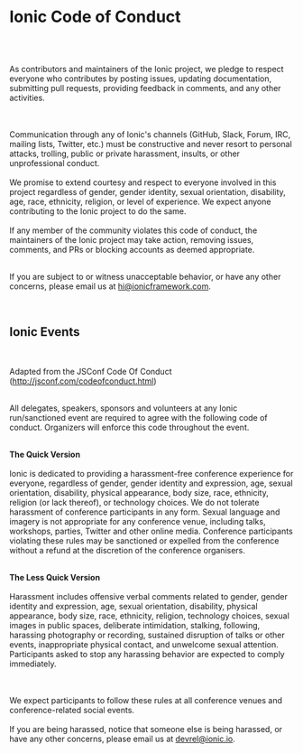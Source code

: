 <br/>
<br/>

# Ionic Code of Conduct

<br/>
<br/>

As contributors and maintainers of the Ionic project, we pledge to respect everyone who contributes by posting issues, updating documentation, submitting pull requests, providing feedback in comments, and any other activities.

<br/>
<br/>
Communication through any of Ionic's channels (GitHub, Slack, Forum, IRC, mailing lists, Twitter, etc.) must be constructive and never resort to personal attacks, trolling, public or private harassment, insults, or other unprofessional conduct.

<br/>
<br/>
We promise to extend courtesy and respect to everyone involved in this project regardless of gender, gender identity, sexual orientation, disability, age, race, ethnicity, religion, or level of experience. We expect anyone contributing to the Ionic project to do the same.

<br/>
<br/>
If any member of the community violates this code of conduct, the maintainers of the Ionic project may take action, removing issues, comments, and PRs or blocking accounts as deemed appropriate.

<br/>
<br/>

If you are subject to or witness unacceptable behavior, or have any other concerns, please email us at [hi@ionicframework.com](mailto:hi@ionicframework.com).

&nbsp;

## Ionic Events

&nbsp;

Adapted from the JSConf Code Of Conduct (http://jsconf.com/codeofconduct.html)
<br/>
<br/>

All delegates, speakers, sponsors and volunteers at any Ionic run/sanctioned event are required to agree with the following code of conduct. Organizers will enforce this code throughout the event.
<br/>
<br/>

**The Quick Version**
<br/>
<br/>
Ionic is dedicated to providing a harassment-free conference experience for everyone, regardless of gender, gender identity and expression, age, sexual orientation, disability, physical appearance, body size, race, ethnicity, religion (or lack thereof), or technology choices. We do not tolerate harassment of conference participants in any form. Sexual language and imagery is not appropriate for any conference venue, including talks, workshops, parties, Twitter and other online media. Conference participants violating these rules may be sanctioned or expelled from the conference without a refund at the discretion of the conference organisers.
<br/>
<br/>

**The Less Quick Version**
<br/>
<br/>
Harassment includes offensive verbal comments related to gender, gender identity and expression, age, sexual orientation, disability, physical appearance, body size, race, ethnicity, religion, technology choices, sexual images in public spaces, deliberate intimidation, stalking, following, harassing photography or recording, sustained disruption of talks or other events, inappropriate physical contact, and unwelcome sexual attention.
Participants asked to stop any harassing behavior are expected to comply immediately.

<br/>
<br/>
We expect participants to follow these rules at all conference venues and conference-related social events.

<br/>
<br/>
If you are being harassed, notice that someone else is being harassed, or have any other concerns, please email us at <a href="mailto:devrel@ionic.io">devrel@ionic.io</a>.
